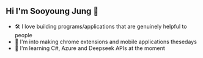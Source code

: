 ## Hi I'm Sooyoung Jung 👋
- 🛠️ I love building programs/applications that are genuinely helpful to people
- 📱 I'm into making chrome extensions and mobile applications thesedays
- 🌱 I'm learning C#, Azure and Deepseek APIs at the moment

<!--
**syj7421/syj7421** is a ✨ _special_ ✨ repository because its `README.md` (this file) appears on your GitHub profile.

Here are some ideas to get you started:

- 🔭 I’m currently working on ...
- 🌱 I’m currently learning ...
- 👯 I’m looking to collaborate on ...
- 🤔 I’m looking for help with ...
- 💬 Ask me about ...
- 📫 How to reach me: ...
- 😄 Pronouns: ...
- ⚡ Fun fact: ...
-->
